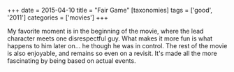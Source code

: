 +++
date = 2015-04-10
title = "Fair Game"
[taxonomies]
tags = ['good', '2011']
categories = ['movies']
+++

My favorite moment is in the beginning of the movie, where the lead
character meets one disrespectful guy. What makes it more fun is what
happens to him later on... he though he was in control. The rest of the
movie is also enjoyable, and remains so even on a revisit. It's made
all the more fascinating by being based on actual events.
